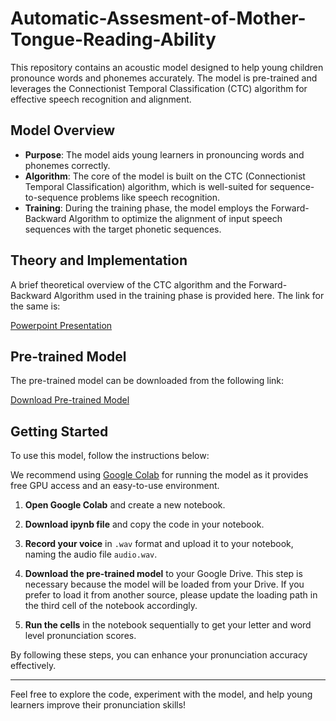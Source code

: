 # Automatic-Assesment-of-Mother-Tongue-Reading-Ability
This repository contains an acoustic model designed to help young children pronounce words and phonemes accurately. The model is pre-trained and leverages the Connectionist Temporal Classification (CTC) algorithm for effective speech recognition and alignment.

## Model Overview

- **Purpose**: The model aids young learners in pronouncing words and phonemes correctly.
- **Algorithm**: The core of the model is built on the CTC (Connectionist Temporal Classification) algorithm, which is well-suited for sequence-to-sequence problems like speech recognition.
- **Training**: During the training phase, the model employs the Forward-Backward Algorithm to optimize the alignment of input speech sequences with the target phonetic sequences.

## Theory and Implementation

A brief theoretical overview of the CTC algorithm and the Forward-Backward Algorithm used in the training phase is provided here.
The link for the same is:

[Powerpoint Presentation](https://1drv.ms/p/s!Apz3XPqGFRE0iCpZgSh1_1BQ--s3?e=mYQXZx)


## Pre-trained Model

The pre-trained model can be downloaded from the following link:

[Download Pre-trained Model](https://drive.google.com/file/d/11vajzj4GucJBgmp17Mz8com2I4PFUMtx/view?usp=sharing)

## Getting Started

To use this model, follow the instructions below:

We recommend using [Google Colab](https://colab.research.google.com) for running the model as it provides free GPU access and an easy-to-use environment.

1. **Open Google Colab** and create a new notebook.

2. **Download ipynb file** and copy the code in your notebook.

3. **Record your voice** in `.wav` format and upload it to your notebook, naming the audio file `audio.wav`.

4. **Download the pre-trained model** to your Google Drive. This step is necessary because the model will be loaded from your Drive. If you prefer to load it from another source, please update the loading path in the third cell of the notebook accordingly.

5. **Run the cells** in the notebook sequentially to get your letter and word level pronunciation scores.

By following these steps, you can enhance your pronunciation accuracy effectively.

---

Feel free to explore the code, experiment with the model, and help young learners improve their pronunciation skills!
